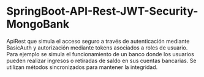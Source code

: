 # SpringBoot-API-Rest-JWT-Security-MongoBank
ApiRest que simula el acceso seguro a través de autenticación mediante BasicAuth y autorización mediante tokens asociados a roles de usuario. Para ejemplo se simula el funcionamiento de un banco donde los usuarios pueden realizar ingresos o retiradas de saldo en sus cuentas bancarias. Se utilizan métodos sincronizados para mantener la integridad.

